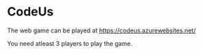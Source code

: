 # CodeUs

The web game can be played at https://codeus.azurewebsites.net/

You need atleast 3 players to play the game.

